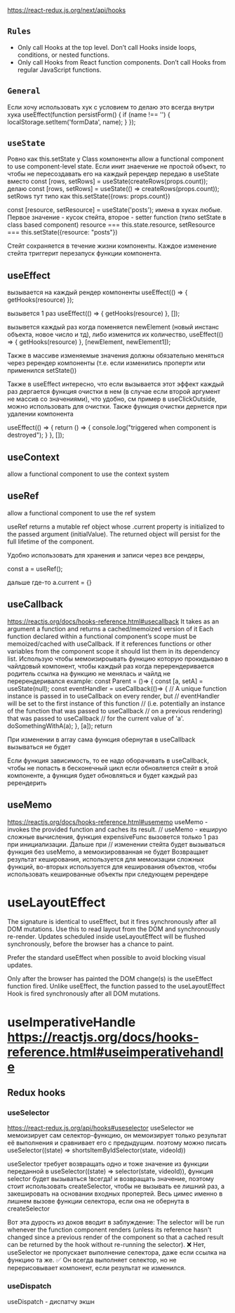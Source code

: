 https://react-redux.js.org/next/api/hooks

## `Rules`

-   Only call Hooks at the top level. Don’t call Hooks inside loops, conditions, or nested functions.
-   Only call Hooks from React function components. Don’t call Hooks from regular JavaScript functions.

## `General`

Если хочу использовать хук с условием то делаю это всегда внутри хука
useEffect(function persistForm() {
if (name !== '') {
localStorage.setItem('formData', name);
}
});

## `useState`

Ровно как this.setState у Class компоненты
allow a functional component to use component-level state. Если инит знаечение не простой объект, то чтобы не пересоздавать его на каждый ререндер передаю в useState
вместо
const [rows, setRows] = useState(createRows(props.count));
делаю
const [rows, setRows] = useState(() => createRows(props.count));
setRows тут типо как this.setState({rows: props.count})

const [resource, setResource] = useState('posts');
имена в хуках любые. Первое значение - кусок стейта, второе - setter function (типо setState в class based component)
resource === this.state.resource, setResource === this.setState({resource: "posts"})

Стейт сохраняется в течение жизни компоненты. Каждое изменение стейта триггерит перезапуск функции компонента.

## useEffect

вызывается на каждый рендер компоненты
useEffect(() => {
getHooks(resource)
});

вызывется 1 раз
useEffect(() => {
getHooks(resource)
}, []);

вызывется каждый раз когда поменяется newElement (новый инстанс объекта, новое число и тд), либо изменится их количество,
useEffect(() => {
getHooks(resource)
}, [newElement, newElement1]);

Также в массиве изменяемые значения должны обязательно меняться через ререндер компоненты (т.е. если изменились проперти или применился setState())

Также в useEffect интересно, что если вызывается этот эффект каждый раз дергается функция очистки в нем (в случае если второй аргумент не массив со значениями), что удобно, см пример в useClickOutside, можно использовать для очистки. Также функция очистки дернется при удалении компонента

useEffect(() => {
return () => {
console.log("triggered when component is destroyed");
}
}, []);

## useContext

allow a functional component to use the context system

## useRef

allow a functional component to use the ref system

useRef returns a mutable ref object whose .current property is initialized to the passed argument (initialValue). The returned object will persist for the full lifetime of the component.

Удобно использовать для хранения и записи через все рендеры,

const a = useRef();

дальше где-то a.current = {}

## useCallback

https://reactjs.org/docs/hooks-reference.html#usecallback
It takes as an argument a function and returns a cached/memoized version of it
Each function declared within a functional component’s scope must be memoized/cached with useCallback. If it references functions or other variables from the component scope it should list them in its dependency list.
Использую чтобы мемоизироывать функцию которую прокидываю в чайлдовый компонент, чтобы каждый раз когда перерендеривается родитель ссылка на функцию не менялась и чайлд не перерендеривался
example:
const Parent = ()=> {
const [a, setA] = useState(null);
const eventHandler = useCallback(()=> {
// A unique function instance is passed in to useCallback on every render, but
// eventHandler will be set to the first instance of this function
// (i.e. potentially an instance of the function that was passed to useCallback
// on a previous rendering) that was passed to useCallback
// for the current value of 'a'.
doSomethingWithA(a);
}, [a]);
return <Child onClick={eventHandler}/>

При изменении в array сама функция обернутая в useCallback вызываться не будет

Если функция зависимость, то ее надо оборачивать в useCallback, чтобы не попасть в бесконечный цикл если обновляется стейт в этой компоненте, а функция будет обновляться и будет каждый раз ререндерить

## useMemo

https://reactjs.org/docs/hooks-reference.html#usememo
useMemo - invokes the provided function and caches its result.
// useMemo - кеширую сложные вычисления, функция expensiveFunc вызовется только 1 раз при инициализации. Дальше при
// изменении стейта будет вызываться функция без useMemo, а мемоизировванная не будет
Возвращает результат кеширования, используется для мемоизации сложных функций, во-вторых используется для кеширования объектов, чтобы использовать кешированные объекты при следующем ререндере

# useLayoutEffect

The signature is identical to useEffect, but it fires synchronously after all DOM mutations. Use this to read layout from the DOM and synchronously re-render. Updates scheduled inside useLayoutEffect will be flushed synchronously, before the browser has a chance to paint.

Prefer the standard useEffect when possible to avoid blocking visual updates.

Only after the browser has painted the DOM change(s) is the useEffect function fired.
Unlike useEffect, the function passed to the useLayoutEffect Hook is fired synchronously after all DOM mutations.

# useImperativeHandle https://reactjs.org/docs/hooks-reference.html#useimperativehandle

## Redux hooks

### useSelector
https://react-redux.js.org/api/hooks#useselector
useSelector не мемоизирует сам селектор-функцию, он мемоизирует только результат её выполнения и сравнивает его с предыдущим.
поэтому можно писать useSelector((state) => shortsItemByIdSelector(state, videoId))

useSelector требует возвращать одно и тоже значение из функции переданной в useSelector((state) => selector(state, videoId)), функция selector будет вызываться !всегда! и возвращать значение, поэтому стоит использовать createSelector, чтобы не вызывать ее лишний раз, а закешировать на основании входных пропертей. Весь цимес именно в лишнем вызове функции селектора, если она не обернута в createSelector

Вот эта дурость из доков вводит в заблуждение:
The selector will be run whenever the function component renders (unless its reference hasn't changed since a previous render of the component so that a cached result can be returned by the hook without re-running the selector).
❌ Нет, useSelector не пропускает выполнение селектора, даже если ссылка на функцию та же.
✅ Он всегда выполняет селектор, но не перерисовывает компонент, если результат не изменился.

### useDispatch

useDispatch - диспатчу экшн
